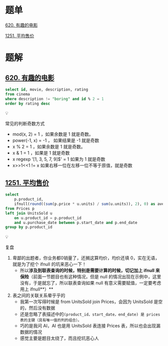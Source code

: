 # 题单

[620. 有趣的电影](https://leetcode.cn/problems/not-boring-movies/)

[1251. 平均售价](https://leetcode.cn/problems/average-selling-price/)

# 题解

## [620. 有趣的电影](https://leetcode.cn/problems/not-boring-movies/)

```sql
select id, movie, description, rating
from cinema
where description != "boring" and id % 2 = 1
order by rating desc
```

<aside> 💡

常见的判断奇数方式

- mod(x, 2) = 1 ，如果余数是 1 就是奇数。
- power(-1, x) = -1 ， 如果结果是 -1 就是奇数
- x % 2 = 1 ，如果余数是 1 就是奇数。
- x & 1 = 1 ，如果是 1 就是奇数
- x regexp '[1, 3, 5, 7, 9]$' = 1 如果为 1 就是奇数
- x>>1<<1 != x 如果右移一位在左移一位不等于原值，就是奇数 </aside>

## [1251. 平均售价](https://leetcode.cn/problems/average-selling-price/)

```sql
select 
    p.product_id,
    ifnull(round((sum(p.price * u.units) / sum(u.units)), 2), 0) as average_price
from Prices p
left join UnitsSold u 
    on u.product_id = p.product_id 
    and u.purchase_date between p.start_date and p.end_date
group by p.product_id
```

<aside> 💡

复盘

1. 卑鄙的出题者，你业务都0销量了，还搁这算均价，均价还填 0，实在无语，就是为了挖个 ifnull 的坑来恶心一下！
   - 所以**涉及到联表查询的时候，特别是需要计算的时候，切记加上 ifnull 来保险**（前面一节题目也有这种情况，但是 null 的情况出现在示例中，这里没有，于是就忘了，所以联表查询如果 null 有意义需要赋值，一定要考虑用上 ifnull**）**
2. 表之间的关联关系晕乎乎的
   - 我第一次写得时候是 from UnitsSold join Prices，会因为 UnitsSold 是空的，然后没有数据
   - 还是忽略了表描述中的`(product_id，start_date，end_date) 是 prices 表的主键（具有唯一值的列的组合）。`
   - 巧的是我问 AI，AI 也是用 UnitsSold 表连接 Prices 表，所以也会出现漏数据的情况
   - 感觉主要是题目太绕了，而且挖坑恶心人 </aside>